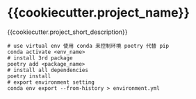 # {{cookiecutter.project_name}}

{{cookiecutter.project_short_description}}

```shell script
# use virtual env 使用 conda 来控制环境 poetry 代替 pip
conda activate <env_name>
# install 3rd package
poetry add <package_name>
# install all dependencies
poetry install
# export environment setting
conda env export --from-history > environment.yml
```
